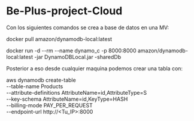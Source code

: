 # Be-Plus-project-Cloud


Con los siguientes comandos se crea a base de datos en una MV:


docker pull amazon/dynamodb-local:latest

docker run -d --rm --name dynamo_c -p 8000:8000 amazon/dynamodb-local:latest -jar DynamoDBLocal.jar -sharedDb


Posterior a eso desde cualquier maquina podemos crear una tabla con:

aws dynamodb create-table \
--table-name Products \
--attribute-definitions AttributeName=id,AttributeType=S \
--key-schema AttributeName=id,KeyType=HASH \
--billing-mode PAY_PER_REQUEST \
--endpoint-url http://<Tu_IP>:8000





